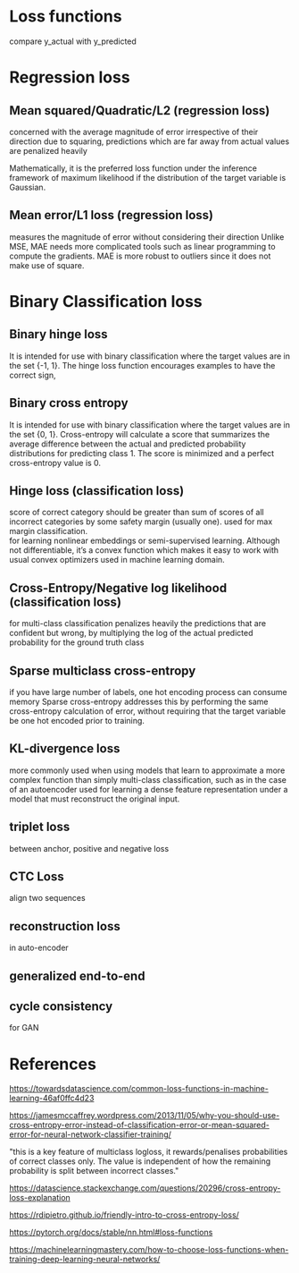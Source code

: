 
# Loss functions

compare y_actual with y_predicted

# Regression loss

## Mean squared/Quadratic/L2 (regression loss)

concerned with the average magnitude of error irrespective of their direction 
due to squaring, predictions which are far away from actual values are penalized heavily 

Mathematically, it is the preferred loss function under the inference framework of maximum likelihood if the distribution of the target variable is Gaussian.

## Mean error/L1 loss (regression loss)

measures the magnitude of error without considering their direction 
Unlike MSE, MAE needs more complicated tools such as linear programming to compute the gradients. 
MAE is more robust to outliers since it does not make use of square. 

# Binary Classification loss

## Binary hinge loss

It is intended for use with binary classification where the target values are in the set {-1, 1}.
The hinge loss function encourages examples to have the correct sign,

## Binary cross entropy

It is intended for use with binary classification where the target values are in the set {0, 1}.
Cross-entropy will calculate a score that summarizes the average difference between the actual and predicted probability distributions for predicting class 1. The score is minimized and a perfect cross-entropy value is 0.

## Hinge loss  (classification loss)

score of correct category should be greater than sum of scores of all incorrect categories by some safety margin (usually one).
used for max margin classification.  
for learning nonlinear embeddings or semi-supervised learning.
Although not differentiable, it’s a convex function which makes it easy to work with usual convex optimizers used in machine learning domain.

## Cross-Entropy/Negative log likelihood (classification loss)

for multi-class classification
penalizes heavily the predictions that are confident but wrong, by multiplying the log of the actual predicted probability for the ground truth class

## Sparse multiclass cross-entropy

if you have large number of labels, one hot encoding process can consume memory
Sparse cross-entropy addresses this by performing the same cross-entropy calculation of error, without requiring that the target variable be one hot encoded prior to training.

## KL-divergence loss

more commonly used when using models that learn to approximate a more complex function than simply multi-class classification, such as in the case of an autoencoder used for learning a dense feature representation under a model that must reconstruct the original input. 

## triplet loss 

between anchor, positive and negative loss

## CTC Loss 

align two sequences

## reconstruction loss 

in auto-encoder

## generalized end-to-end

## cycle consistency

for GAN

# References

https://towardsdatascience.com/common-loss-functions-in-machine-learning-46af0ffc4d23

https://jamesmccaffrey.wordpress.com/2013/11/05/why-you-should-use-cross-entropy-error-instead-of-classification-error-or-mean-squared-error-for-neural-network-classifier-training/

"this is a key feature of multiclass logloss, it rewards/penalises probabilities of correct classes only. The value is independent of how the remaining probability is split between incorrect classes."

https://datascience.stackexchange.com/questions/20296/cross-entropy-loss-explanation

https://rdipietro.github.io/friendly-intro-to-cross-entropy-loss/

https://pytorch.org/docs/stable/nn.html#loss-functions

https://machinelearningmastery.com/how-to-choose-loss-functions-when-training-deep-learning-neural-networks/
